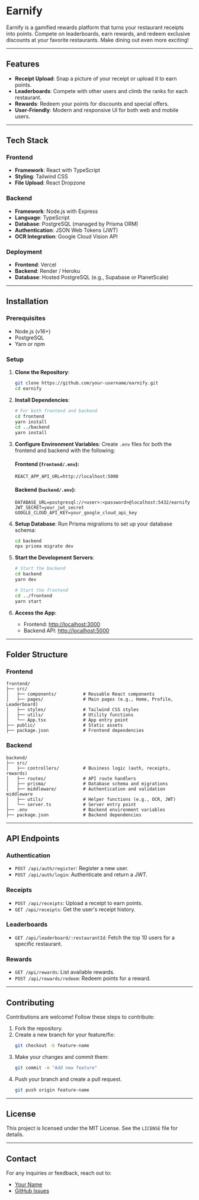 # Earnify

Earnify is a gamified rewards platform that turns your restaurant receipts into points. Compete on leaderboards, earn rewards, and redeem exclusive discounts at your favorite restaurants. Make dining out even more exciting!

---

## Features

- **Receipt Upload**: Snap a picture of your receipt or upload it to earn points.
- **Leaderboards**: Compete with other users and climb the ranks for each restaurant.
- **Rewards**: Redeem your points for discounts and special offers.
- **User-Friendly**: Modern and responsive UI for both web and mobile users.

---

## Tech Stack

### Frontend
- **Framework**: React with TypeScript
- **Styling**: Tailwind CSS
- **File Upload**: React Dropzone

### Backend
- **Framework**: Node.js with Express
- **Language**: TypeScript
- **Database**: PostgreSQL (managed by Prisma ORM)
- **Authentication**: JSON Web Tokens (JWT)
- **OCR Integration**: Google Cloud Vision API

### Deployment
- **Frontend**: Vercel
- **Backend**: Render / Heroku
- **Database**: Hosted PostgreSQL (e.g., Supabase or PlanetScale)

---

## Installation

### Prerequisites
- Node.js (v16+)
- PostgreSQL
- Yarn or npm

### Setup

1. **Clone the Repository**:
   ```bash
   git clone https://github.com/your-username/earnify.git
   cd earnify
   ```

2. **Install Dependencies**:
   ```bash
   # For both frontend and backend
   cd frontend
   yarn install
   cd ../backend
   yarn install
   ```

3. **Configure Environment Variables**:
   Create `.env` files for both the frontend and backend with the following:

   #### Frontend (`frontend/.env`):
   ```env
   REACT_APP_API_URL=http://localhost:5000
   ```

   #### Backend (`backend/.env`):
   ```env
   DATABASE_URL=postgresql://<user>:<password>@localhost:5432/earnify
   JWT_SECRET=your_jwt_secret
   GOOGLE_CLOUD_API_KEY=your_google_cloud_api_key
   ```

4. **Setup Database**:
   Run Prisma migrations to set up your database schema:
   ```bash
   cd backend
   npx prisma migrate dev
   ```

5. **Start the Development Servers**:
   ```bash
   # Start the backend
   cd backend
   yarn dev

   # Start the frontend
   cd ../frontend
   yarn start
   ```

6. **Access the App**:
   - Frontend: [http://localhost:3000](http://localhost:3000)
   - Backend API: [http://localhost:5000](http://localhost:5000)

---

## Folder Structure

### Frontend
```
frontend/
├── src/
│   ├── components/          # Reusable React components
│   ├── pages/               # Main pages (e.g., Home, Profile, Leaderboard)
│   ├── styles/              # Tailwind CSS styles
│   ├── utils/               # Utility functions
│   └── App.tsx              # App entry point
├── public/                  # Static assets
├── package.json             # Frontend dependencies
```

### Backend
```
backend/
├── src/
│   ├── controllers/         # Business logic (auth, receipts, rewards)
│   ├── routes/              # API route handlers
│   ├── prisma/              # Database schema and migrations
│   ├── middleware/          # Authentication and validation middleware
│   ├── utils/               # Helper functions (e.g., OCR, JWT)
│   └── server.ts            # Server entry point
├── .env                     # Backend environment variables
├── package.json             # Backend dependencies
```

---

## API Endpoints

### Authentication
- `POST /api/auth/register`: Register a new user.
- `POST /api/auth/login`: Authenticate and return a JWT.

### Receipts
- `POST /api/receipts`: Upload a receipt to earn points.
- `GET /api/receipts`: Get the user's receipt history.

### Leaderboards
- `GET /api/leaderboard/:restaurantId`: Fetch the top 10 users for a specific restaurant.

### Rewards
- `GET /api/rewards`: List available rewards.
- `POST /api/rewards/redeem`: Redeem points for a reward.

---

## Contributing

Contributions are welcome! Follow these steps to contribute:

1. Fork the repository.
2. Create a new branch for your feature/fix:
   ```bash
   git checkout -b feature-name
   ```
3. Make your changes and commit them:
   ```bash
   git commit -m "Add new feature"
   ```
4. Push your branch and create a pull request.
   ```bash
   git push origin feature-name
   ```

---

## License

This project is licensed under the MIT License. See the `LICENSE` file for details.

---

## Contact

For any inquiries or feedback, reach out to:
- [Your Name](mailto:your-email@example.com)
- [GitHub Issues](https://github.com/your-username/earnify/issues)

